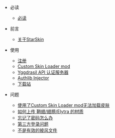 * 必读 
  * [必读](./docs/a-1.md)
  
* 前言

  * [关于StarSkin](./docs/b-1.md)
  
* 使用
  * [注册](./docs/c-1使用.md)
  * [Custom Skin Loader mod](./docs/c-2.md)
  * [Yggdrasil API 认证服务器](./docs/c-3.md)
  * [Authlib Injector](./docs/c-4)
  * [下载站](./docs/d-1.md)
  
* 问题
  * [使用了Custom Skin Loader mod无法加载皮肤](./docs/e-1.md)
  * [如何上传 鞘翅/翅膀/Elytra 的材质](./docs/e-2.md)
  * [忘记了密码怎么办](./docs/e-3.md)
  * [第三方登录问题](./docs/e-4.md)
  * [不是有效的披风文件](./docs/e-5.md)
